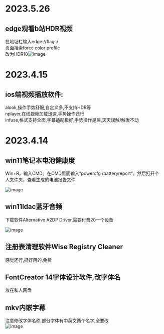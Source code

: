

# 2023.5.26
## edge观看b站HDR视频
在地址栏输入edge://flags/   
页面搜索force color profile   
改为HDR10![image](https://github.com/cancundeyingzi/rizhi/assets/73635883/715d5630-0655-4446-b6b4-f27062c0eb7c)



# 2023.4.15
## ios端视频播放软件:    
alook,操作手势舒服,自定义多,不支持HDR等        
nplayer,在线视频加载迅速,手势操作还行         
infuse,格式支持全面,字幕适配极好,手势操作是屎,天天误触/触发不动             
# 2023.4.14
## win11笔记本电池健康度
Win+R，输入CMD。在CMD里面输入“powercfg /batteryreport”。然后打开个人文件夹，查看生成的电池报告文件   

![image](https://user-images.githubusercontent.com/73635883/231927237-68016fb6-149d-4a77-8592-901de2249e0b.png)
## win11ldac蓝牙音频
下载软件Alternative A2DP Driver,需要付费20一个设备   

![image](https://user-images.githubusercontent.com/73635883/231927465-ae0863b0-be1f-4d90-ba73-78e385f80876.png)
## 注册表清理软件Wise Registry Cleaner
感觉还行,挺好用的,免费
## FontCreator 14字体设计软件,改字体名
放在私人网盘
## mkv内嵌字幕  
注意修改字体名称,部分字体有中英文两个名字,全要改   
 ![image](https://user-images.githubusercontent.com/73635883/231929603-b64abdfe-dd52-4296-9a2e-24c3b2687a1e.png)
